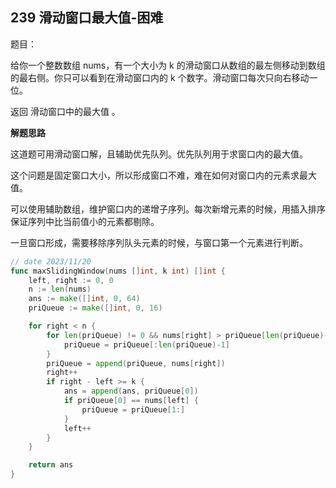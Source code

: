 ## 239 滑动窗口最大值-困难

题目：

给你一个整数数组 nums，有一个大小为 k 的滑动窗口从数组的最左侧移动到数组的最右侧。你只可以看到在滑动窗口内的 k 个数字。滑动窗口每次只向右移动一位。

返回 滑动窗口中的最大值 。



**解题思路**

这道题可用滑动窗口解，且辅助优先队列。优先队列用于求窗口内的最大值。

这个问题是固定窗口大小，所以形成窗口不难，难在如何对窗口内的元素求最大值。

可以使用辅助数组，维护窗口内的递增子序列。每次新增元素的时候，用插入排序保证序列中比当前值小的元素都剔除。

一旦窗口形成，需要移除序列队头元素的时候，与窗口第一个元素进行判断。


```go
// date 2023/11/20
func maxSlidingWindow(nums []int, k int) []int {
    left, right := 0, 0
    n := len(nums)
    ans := make([]int, 0, 64)
    priQueue := make([]int, 0, 16)

    for right < n {
        for len(priQueue) != 0 && nums[right] > priQueue[len(priQueue)-1] {
            priQueue = priQueue[:len(priQueue)-1]
        }
        priQueue = append(priQueue, nums[right])
        right++
        if right - left >= k {
            ans = append(ans, priQueue[0])
            if priQueue[0] == nums[left] {
                priQueue = priQueue[1:]
            }
            left++
        }
    }

    return ans
}
```
